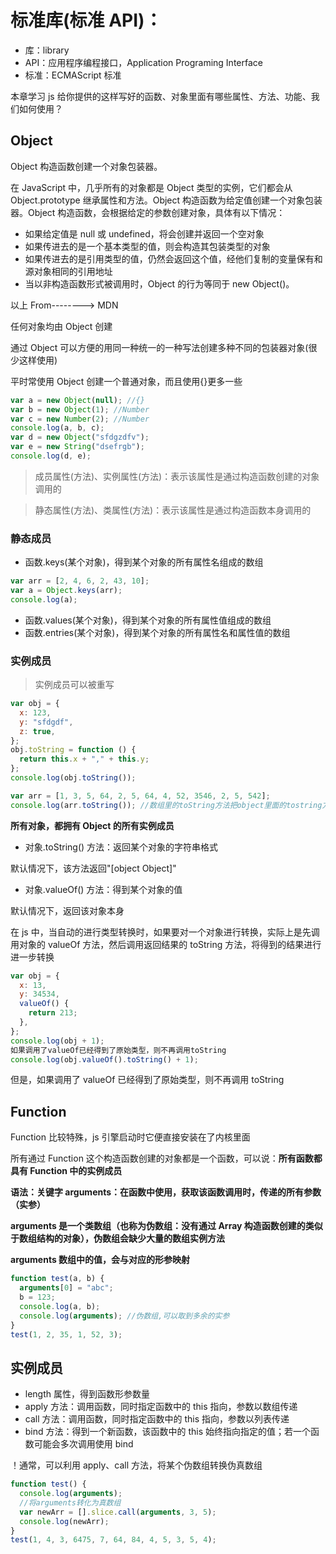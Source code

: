 # 标准库(标准 API)：

- 库：library
- API：应用程序编程接口，Application Programing Interface
- 标准：ECMAScript 标准

本章学习 js 给你提供的这样写好的函数、对象里面有哪些属性、方法、功能、我们如何使用？

## Object

Object 构造函数创建一个对象包装器。

在 JavaScript 中，几乎所有的对象都是 Object 类型的实例，它们都会从 Object.prototype 继承属性和方法。Object 构造函数为给定值创建一个对象包装器。Object 构造函数，会根据给定的参数创建对象，具体有以下情况：

- 如果给定值是 null 或 undefined，将会创建并返回一个空对象
- 如果传进去的是一个基本类型的值，则会构造其包装类型的对象
- 如果传进去的是引用类型的值，仍然会返回这个值，经他们复制的变量保有和源对象相同的引用地址
- 当以非构造函数形式被调用时，Object 的行为等同于 new Object()。

以上 From--------> MDN

任何对象均由 Object 创建

通过 Object 可以方便的用同一种统一的一种写法创建多种不同的包装器对象(很少这样使用)

平时常使用 Object 创建一个普通对象，而且使用{}更多一些

```js
var a = new Object(null); //{}
var b = new Object(1); //Number
var c = new Number(2); //Number
console.log(a, b, c);
var d = new Object("sfdgzdfv");
var e = new String("dsefrgb");
console.log(d, e);
```

> 成员属性(方法)、实例属性(方法)：表示该属性是通过构造函数创建的对象调用的

> 静态属性(方法)、类属性(方法)：表示该属性是通过构造函数本身调用的

### 静态成员

- 函数.keys(某个对象)，得到某个对象的所有属性名组成的数组

```js
var arr = [2, 4, 6, 2, 43, 10];
var a = Object.keys(arr);
console.log(a);
```

- 函数.values(某个对象)，得到某个对象的所有属性值组成的数组
- 函数.entries(某个对象)，得到某个对象的所有属性名和属性值的数组

### 实例成员

> 实例成员可以被重写

```js
var obj = {
  x: 123,
  y: "sfdgdf",
  z: true,
};
obj.toString = function () {
  return this.x + "," + this.y;
};
console.log(obj.toString());
```

```js
var arr = [1, 3, 5, 64, 2, 5, 64, 4, 52, 3546, 2, 5, 542];
console.log(arr.toString()); //数组里的toString方法把object里面的tostring方法重写了
```

**所有对象，都拥有 Object 的所有实例成员**

- 对象.toString() 方法：返回某个对象的字符串格式

默认情况下，该方法返回"[object Object]"

- 对象.valueOf() 方法：得到某个对象的值

默认情况下，返回该对象本身

在 js 中，当自动的进行类型转换时，如果要对一个对象进行转换，实际上是先调用对象的 valueOf 方法，然后调用返回结果的 toString 方法，将得到的结果进行进一步转换

```js
var obj = {
  x: 13,
  y: 34534,
  valueOf() {
    return 213;
  },
};
console.log(obj + 1);
如果调用了valueOf已经得到了原始类型，则不再调用toString
console.log(obj.valueOf().toString() + 1);
```

但是，如果调用了 valueOf 已经得到了原始类型，则不再调用 toString

## Function

Function 比较特殊，js 引擎启动时它便直接安装在了内核里面

所有通过 Function 这个构造函数创建的对象都是一个函数，可以说：**所有函数都具有 Function 中的实例成员**

**语法：关键字 arguments：在函数中使用，获取该函数调用时，传递的所有参数（实参）**

**arguments 是一个类数组（也称为伪数组：没有通过 Array 构造函数创建的类似于数组结构的对象），伪数组会缺少大量的数组实例方法**

**arguments 数组中的值，会与对应的形参映射**

```js
function test(a, b) {
  arguments[0] = "abc";
  b = 123;
  console.log(a, b);
  console.log(arguments); //伪数组,可以取到多余的实参
}
test(1, 2, 35, 1, 52, 3);
```

## 实例成员

- length 属性，得到函数形参数量
- apply 方法：调用函数，同时指定函数中的 this 指向，参数以数组传递
- call 方法：调用函数，同时指定函数中的 this 指向，参数以列表传递
- bind 方法：得到一个新函数，该函数中的 this 始终指向指定的值；若一个函数可能会多次调用使用 bind

！通常，可以利用 apply、call 方法，将某个伪数组转换伪真数组

```js
function test() {
  console.log(arguments);
  //将arguments转化为真数组
  var newArr = [].slice.call(arguments, 3, 5);
  console.log(newArr);
}
test(1, 4, 3, 6475, 7, 64, 84, 4, 5, 3, 5, 4);
```
